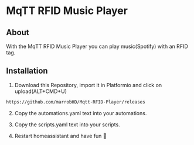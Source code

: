 # MqTT RFID Music Player

## About

With the MqTT RFID Music Player you can play music(Spotify) with an RFID tag.

## Installation

1. Download this Repository, import it in Platformio and click on upload(ALT+CMD+U)
```txt
https://github.com/marrobHD/Mqtt-RFID-Player/releases
```

2. Copy the automations.yaml text into your automations.

2. Copy the scripts.yaml text into your scripts.

3. Restart homeassistant and have fun 🤖
